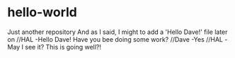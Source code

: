 # hello-world
Just another repository
And as I said, I might to add a 'Hello Dave!' file later on
//HAL -Hello Dave! Have you bee doing some work? 
//Dave -Yes 
//HAL -May I see it?
This is going well?!
